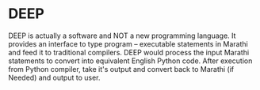 # DEEP
DEEP is actually a software and NOT a new programming language. It provides an interface to type program – executable statements in Marathi and feed it to traditional compilers. DEEP would process the input Marathi statements to convert into equivalent English Python code. After execution from Python compiler, take it's output and convert back to Marathi (if Needed) and output to user.
